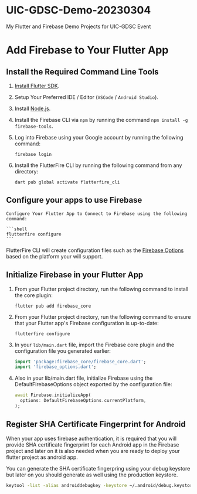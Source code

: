# UIC-GDSC-Demo-20230304
My Flutter and Firebase Demo Projects for UIC-GDSC Event


# Add Firebase to Your Flutter App

## Install the Required Command Line Tools

1. [Install Flutter SDK](https://medium.com/@arielmagbanua/how-to-install-flutter-sdk-for-windows-2208453e067b).

2. Setup Your Preferred IDE / Editor (`VSCode` / `Android Studio`).

3. Install [Node.js](https://nodejs.org/en/).

4. Install the Firebase CLI via `npm` by running the command `npm install -g firebase-tools`.

5. Log into Firebase using your Google account by running the following command:
    
    ```shell
    firebase login
    ```

6. Install the FlutterFire CLI by running the following command from any directory:
    
    ```shell
    dart pub global activate flutterfire_cli
    ```

## Configure your apps to use Firebase

    Configure Your Flutter App to Connect to Firebase using the following command:
    
    ```shell
    flutterfire configure
    ```
   
   FlutterFire CLI will create configuration files such as the [Firebase Options](todo/README.md#firebase-options) based on the platform your will support.

## Initialize Firebase in your Flutter App

1. From your Flutter project directory, run the following command to install the core plugin:
    
    ```shell
    flutter pub add firebase_core
    ```

2. From your Flutter project directory, run the following command to ensure that your Flutter app's Firebase configuration is up-to-date:
    ```shell
    flutterfire configure
    ```

3. In your `lib/main.dart` file, import the Firebase core plugin and the configuration file you generated earlier:
    ```dart
    import 'package:firebase_core/firebase_core.dart';
    import 'firebase_options.dart';
    ```

4. Also in your lib/main.dart file, initialize Firebase using the DefaultFirebaseOptions object exported by the configuration file:
    ```dart
    await Firebase.initializeApp(
      options: DefaultFirebaseOptions.currentPlatform,
    );
    ```

## Register SHA Certificate Fingerprint for Android

When your app uses firebase authentication, it is required that you will provide SHA certificate fingerprint for each Android app in the Firebase project
and later on it is also needed when you are ready to deploy your flutter project as android app.

You can generate the SHA certificate fingerpring using your debug keystore but later on you should generate as well using the production keystore.

```bash
keytool -list -alias androiddebugkey -keystore ~/.android/debug.keystore -storepass android -keypass android -v
```
